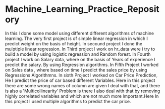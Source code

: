 # Machine_Learning_Practice_Repository
In this I done some model using different different algorithms of machine learning.
The very first project is of simple linear regression in which I predict weight on the basis of height.
In secound project I done the mulptiple linear regression.
In Third project I work on hr_data were i try to build a model by using logistic regression and Random forest.
In Fourth project I work on Salary data, where on the basis of Years of experience I predict the salary. By using Regression algorithms.
In Fifth Project I worked on Sales data , where based on time I predict the sales price by using Regressions Algorithmns.
In sixth Project I worked on Car Price Prediction, He I predict the price of car based different Variables. Here in this project there are some wrong names of column are given I deal with that, and there is also a 'Multicollinearity' Problem is there I also deal with that by removing highly correlated variables and which are not much more Important.Here In this project I used multiple algorithms to predict the car price.
